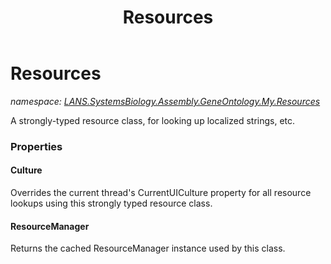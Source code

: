 ﻿---
title: Resources
---

# Resources
_namespace: [LANS.SystemsBiology.Assembly.GeneOntology.My.Resources](N-LANS.SystemsBiology.Assembly.GeneOntology.My.Resources.html)_

A strongly-typed resource class, for looking up localized strings, etc.




### Properties

#### Culture
Overrides the current thread's CurrentUICulture property for all
 resource lookups using this strongly typed resource class.
#### ResourceManager
Returns the cached ResourceManager instance used by this class.
